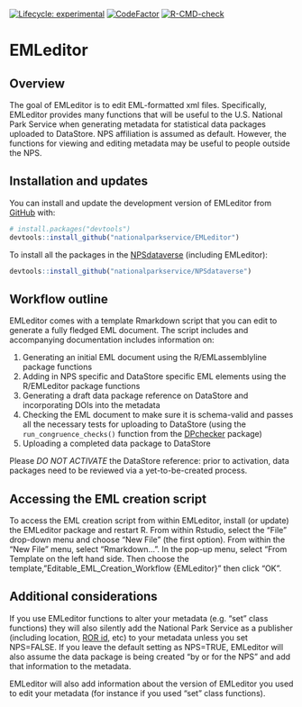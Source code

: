 
<!-- README.md is generated from README.Rmd. Please edit that file -->
<!-- badges: start -->

[![Lifecycle:
experimental](https://img.shields.io/badge/lifecycle-experimental-orange.svg)](https://www.tidyverse.org/lifecycle/#experimental)
[![CodeFactor](https://www.codefactor.io/repository/github/roblbaker/emleditor/badge)](https://www.codefactor.io/repository/github/roblbaker/emleditor)
[![R-CMD-check](https://github.com/nationalparkservice/EMLeditor/actions/workflows/R-CMD-check.yaml/badge.svg)](https://github.com/nationalparkservice/EMLeditor/actions/workflows/R-CMD-check.yaml)
<!-- badges: end -->

# EMLeditor

## Overview

The goal of EMLeditor is to edit EML-formatted xml files. Specifically,
EMLeditor provides many functions that will be useful to the U.S.
National Park Service when generating metadata for statistical data
packages uploaded to DataStore. NPS affiliation is assumed as default.
However, the functions for viewing and editing metadata may be useful to
people outside the NPS.

## Installation and updates

You can install and update the development version of EMLeditor from
[GitHub](https://github.com/) with:

``` r
# install.packages("devtools")
devtools::install_github("nationalparkservice/EMLeditor")
```

To install all the packages in the
[NPSdataverse](https://github.com/nationalparkservice/NPSdataverse)
(including EMLeditor):

``` r
devtools::install_github("nationalparkservice/NPSdataverse")
```

## Workflow outline

EMLeditor comes with a template Rmarkdown script that you can edit to
generate a fully fledged EML document. The script includes and
accompanying documentation includes information on:

1)  Generating an initial EML document using the R/EMLassemblyline
    package functions
2)  Adding in NPS specific and DataStore specific EML elements using the
    R/EMLeditor package functions
3)  Generating a draft data package reference on DataStore and
    incorporating DOIs into the metadata
4)  Checking the EML document to make sure it is schema-valid and passes
    all the necessary tests for uploading to DataStore (using the
    `run_congruence_checks()` function from the
    [DPchecker](https://nationalparkservice.github.io/DPchecker/)
    package)
5)  Uploading a completed data package to DataStore

Please *DO NOT ACTIVATE* the DataStore reference: prior to activation,
data packages need to be reviewed via a yet-to-be-created process.

## Accessing the EML creation script

To access the EML creation script from within EMLeditor, install (or
update) the EMLeditor package and restart R. From within Rstudio, select
the “File” drop-down menu and choose “New File” (the first option). From
within the “New File” menu, select “Rmarkdown…”. In the pop-up menu,
select “From Template on the left hand side. Then choose the
template,”Editable_EML_Creation_Workflow {EMLeditor}” then click “OK”.

## Additional considerations

If you use EMLeditor functions to alter your metadata (e.g. “set” class
functions) they will also silently add the National Park Service as a
publisher (including location, [ROR id](https://ror.org/), etc) to your
metadata unless you set NPS=FALSE. If you leave the default setting as
NPS=TRUE, EMLeditor will also assume the data package is being created
“by or for the NPS” and add that information to the metadata.

EMLeditor will also add information about the version of EMLeditor you
used to edit your metadata (for instance if you used “set” class
functions).
